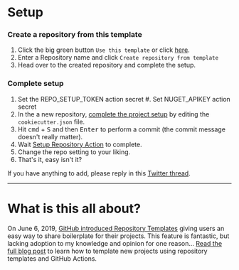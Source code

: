 # Setup

### Create a repository from this template

1. Click the big green button `Use this template` or click <a href="../../generate">here</a>.
1. Enter a Repository name and click `Create repository from template`
1. Head over to the created repository and complete the setup.

### Complete setup

1. Set the REPO_SETUP_TOKEN action secret
#. Set NUGET_APIKEY action secret
1. In the a new repository, <a href="../../edit/main/cookiecutter.json">complete the project setup</a> by editing the `cookiecutter.json` file. 
1. Hit <kbd>cmd</kbd> + <kbd>S</kbd> and then <kbd>Enter</kbd> to perform a commit (the commit message doesn't really matter).
1. Wait <a href="../../actions">Setup Repository Action</a> to complete.
1. Change the repo setting to your liking.
1. That's it, easy isn't it?

If you have anything to add, please reply in this [Twitter thread]().

---
# What is this all about?

On June 6, 2019, [GitHub introduced Repository Templates](https://github.blog/2019-06-06-generate-new-repositories-with-repository-templates/) giving users an easy way to share boilerplate for their projects. This feature is fantastic, but lacking adoption to my knowledge and opinion for one reason... [Read the full blog post](https://stefanbuck.com/blog/repository-templates-meets-github-actions) to learn how to template new projects using repository templates and GitHub Actions.
